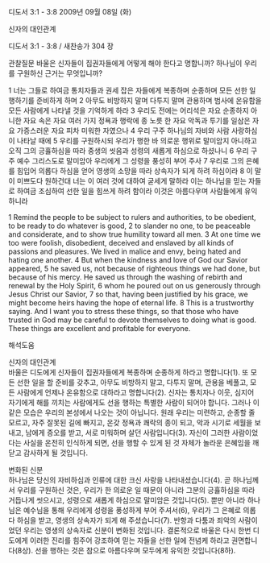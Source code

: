 디도서 3:1 - 3:8 
2009년 09월 08일 (화)

신자의 대인관계



디도서 3:1 - 3:8 / 새찬송가 304 장


관찰질문
바울은 신자들이 집권자들에게 어떻게 해야 한다고 명합니까?
하나님이 우리를 구원하신 근거는 무엇입니까?

1 너는 그들로 하여금 통치자들과 권세 잡은 자들에게 복종하며 순종하며 모든 선한 일 행하기를 준비하게 하며 2 아무도 비방하지 말며 다투지 말며 관용하며 범사에 온유함을 모든 사람에게 나타낼 것을 기억하게 하라 3 우리도 전에는 어리석은 자요 순종하지 아니한 자요 속은 자요 여러 가지 정욕과 행락에 종 노릇 한 자요 악독과 투기를 일삼은 자요 가증스러운 자요 피차 미워한 자였으나 4 우리 구주 하나님의 자비와 사람 사랑하심이 나타날 때에 5 우리를 구원하시되 우리가 행한 바 의로운 행위로 말미암지 아니하고 오직 그의 긍휼하심을 따라 중생의 씻음과 성령의 새롭게 하심으로 하셨나니 6 우리 구주 예수 그리스도로 말미암아 우리에게 그 성령을 풍성히 부어 주사 7 우리로 그의 은혜를 힘입어 의롭다 하심을 얻어 영생의 소망을 따라 상속자가 되게 하려 하심이라 8 이 말이 미쁘도다 원하건대 너는 이 여러 것에 대하여 굳세게 말하라 이는 하나님을 믿는 자들로 하여금 조심하여 선한 일을 힘쓰게 하려 함이라 이것은 아름다우며 사람들에게 유익하니라

1 Remind the people to be subject to rulers and authorities, to be obedient, to be ready to do whatever is good, 2 to slander no one, to be peaceable and considerate, and to show true humility toward all men. 3 At one time we too were foolish, disobedient, deceived and enslaved by all kinds of passions and pleasures. We lived in malice and envy, being hated and hating one another. 4 But when the kindness and love of God our Savior appeared, 5 he saved us, not because of righteous things we had done, but because of his mercy. He saved us through the washing of rebirth and renewal by the Holy Spirit, 6 whom he poured out on us generously through Jesus Christ our Savior, 7 so that, having been justified by his grace, we might become heirs having the hope of eternal life. 8 This is a trustworthy saying. And I want you to stress these things, so that those who have trusted in God may be careful to devote themselves to doing what is good. These things are excellent and profitable for everyone.

해석도움





신자의 대인관계  
바울은 디도에게 신자들이 집권자들에게 복종하며 순종하게 하라고 명합니다(1). 또 모든 선한 일을 할 준비를 갖추고, 아무도 비방하지 말고, 다투지 말며, 관용을 베풀고, 모든 사람에게 언제나 온유함으로 대하라고 명합니다(2). 신자는 통치자나 이웃, 심지어 자기에게 해를 끼치는 사람에게도 선을 행하는 특별한 사람이 되어야 합니다. 그러나 이 같은 모습은 우리의 본성에서 나오는 것이 아닙니다. 원래 우리는 미련하고, 순종할 줄 모르고, 자주 잘못된 길에 빠지고, 온갖 정욕과 쾌락의 종이 되고, 악과 시기로 세월을 보내고, 남에게 증오를 받고, 서로 미워하며 살던 사람입니다(3). 자신이 그러한 사람이었다는 사실을 온전히 인식하게 되면, 선을 행할 수 있게 된 것 자체가 놀라운 은혜임을 깨닫고 감사하게 될 것입니다.                   

변화된 신분  
하나님은 당신의 자비하심과 인류에 대한 크신 사랑을 나타내셨습니다(4). 곧 하나님께서 우리를 구원하신 것은, 우리가 한 의로운 일 때문이 아니라 그분의 긍휼하심을 따라 거듭나게 씻으시고, 성령으로 새롭게 하심으로 말미암은 것입니다(5). 뿐만 아니라 하나님은 예수님을 통해 우리에게 성령을 풍성하게 부어 주셔서(6), 우리가 그 은혜로 의롭다 하심을 받고, 영생의 상속자가 되게 해 주셨습니다(7). 반항과 다툼과 죄악의 사람이었던 우리는 영생의 상속자로 신분이 변화된 것입니다. 결론적으로 바울은 다시 한번 디도에게 이러한 진리를 힘주어 강조하여 믿는 자들을 선한 일에 전념케 하라고 권면합니다(8상). 선을 행하는 것은 참으로 아름다우며 모두에게 유익한 것입니다(8하).